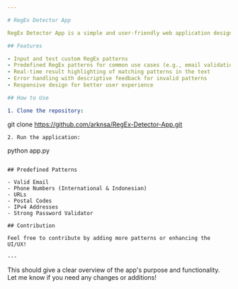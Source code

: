 ```yaml
---

# RegEx Detector App

RegEx Detector App is a simple and user-friendly web application designed to help users explore and test regular expressions (RegEx) in real-time. With an intuitive interface, users can input their own text and choose or define their own RegEx patterns to see matches highlighted in the text. You can acces this web on https://bit.ly/regex-detector-app

## Features

- Input and test custom RegEx patterns
- Predefined RegEx patterns for common use cases (e.g., email validation, phone numbers, etc.)
- Real-time result highlighting of matching patterns in the text
- Error handling with descriptive feedback for invalid patterns
- Responsive design for better user experience

## How to Use

1. Clone the repository:
   ```
   git clone https://github.com/arknsa/RegEx-Detector-App.git
   ```
2. Run the application:
   ```
   python app.py
   ```

## Predefined Patterns

- Valid Email
- Phone Numbers (International & Indonesian)
- URLs
- Postal Codes
- IPv4 Addresses
- Strong Password Validator

## Contribution

Feel free to contribute by adding more patterns or enhancing the UI/UX!

---
```


This should give a clear overview of the app's purpose and functionality. Let me know if you need any changes or additions!
